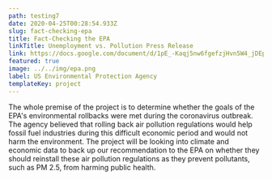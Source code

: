 ```yaml
---
path: testing7
date: 2020-04-25T00:28:54.933Z
slug: fact-checking-epa
title: Fact-Checking the EPA
linkTitle: Unemployment vs. Pollution Press Release
link: https://docs.google.com/document/d/1pE_-Kaqj5nw6fgefzjHvn5W4_jDEphbfTq0Z_YA-WOg/edit
featured: true
image: ../../img/epa.png
label: US Environmental Protection Agency
templateKey: project
---
```

The whole premise of the project is to determine whether the goals of the EPA's environmental rollbacks were met during the coronavirus outbreak. The agency believed that rolling back air pollution regulations would help fossil fuel industries during this difficult economic period and would not harm the environment. The project will be looking into climate and economic data to back up our recommendation to the EPA on whether they should reinstall these air pollution regulations as they prevent pollutants, such as PM 2.5, from harming public health.
